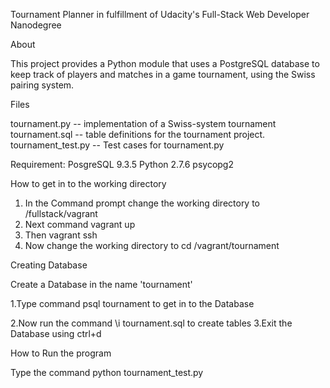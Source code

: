 
Tournament Planner in fulfillment of Udacity's Full-Stack Web Developer Nanodegree

About

This project provides a Python module that uses a PostgreSQL database to keep track
of players and matches in a game tournament, using the Swiss pairing system.


Files

tournament.py -- implementation of a Swiss-system tournament
tournament.sql -- table definitions for the tournament project.
tournament_test.py -- Test cases for tournament.py

Requirement:
PosgreSQL 9.3.5
Python 2.7.6
psycopg2



How to get in to the working directory

1. In the Command prompt change the working directory to /fullstack/vagrant
2. Next command vagrant up 
3. Then vagrant ssh
4. Now change the working directory to cd /vagrant/tournament

Creating Database

Create a Database in the name 'tournament'

1.Type command psql tournament to get in to the Database

2.Now run the command \i tournament.sql to create tables
3.Exit the Database using ctrl+d


How to Run the program

Type the command python tournament_test.py




